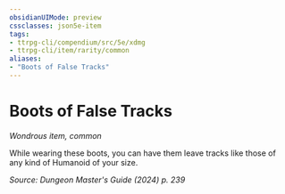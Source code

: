 ```yaml
---
obsidianUIMode: preview
cssclasses: json5e-item
tags:
- ttrpg-cli/compendium/src/5e/xdmg
- ttrpg-cli/item/rarity/common
aliases: 
- "Boots of False Tracks"
---
```

# Boots of False Tracks
*Wondrous item, common*  


While wearing these boots, you can have them leave tracks like those of any kind of Humanoid of your size.

*Source: Dungeon Master's Guide (2024) p. 239*
